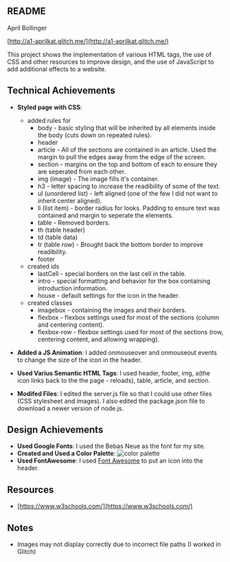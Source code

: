 ## README

April Bollinger

[http://a1-aprilkat.glitch.me/](http://a1-aprilkat.glitch.me/)

This project shows the implementation of various HTML tags, the use of CSS and other resources to improve design, and the use of JavaScript to add additional effects to a website.

## Technical Achievements

- **Styled page with CSS**:

  - added rules for
    - body - basic styling that will be inherited by all elements inside the body (cuts down on repeated rules).
    - header
    - article - All of the sections are contained in an article. Used the margin to pull the edges away from the edge of the screen.
    - section - margins on the top and bottom of each to ensure they are seperated from each other.
    - img (image) - The image fills it's container.
    - h3 - letter spacing to increase the readibility of some of the text.
    - ul (unordered list) - left aligned (one of the few I did not want to inherit center aligned).
    - li (list item) - border radius for looks. Padding to ensure text was contained and margin to seperate the elements.
    - table - Removed borders.
    - th (table header)
    - td (table data)
    - tr (table row) - Brought back the bottom border to improve readibility.
    - footer
  - created ids
    - lastCell - special borders on the last cell in the table.
    - intro - special formatting and behavior for the box containing introduction information.
    - house - default settings for the icon in the header.
  - created classes
    - imagebox - containing the images and their borders.
    - flexbox - flexbox settings used for most of the sections (column and centering content).
    - flexbox-row - flexbox settings used for most of the sections (row, centering content, and allowing wrapping).

- **Added a JS Animation**: I added onmouseover and onmouseout events to change the size of the icon in the header.
- **Used Varius Semantic HTML Tags**: I used header, footer, img, a(the icon links back to the the page - reloads), table, article, and section.
- **Modifed Files**: I edited the server.js file so that I could use other files (CSS stylesheet and images). I also edited the package.json file to download a newer version of node.js.

## Design Achievements

- **Used Google Fonts**: I used the Bebas Neue as the font for my site.
- **Created and Used a Color Palette**:
  ![color palette](https://cdn.glitch.global/2755e9ec-b0de-4c7e-b28e-c84f9499e203/4a4b3548-d669-4520-81fe-3e0c3fa16552.image.png?v=1724896665372)
- **Used FontAwesome**: I used [Font Awesome](https://fontawesome.com/) to put an icon into the header.

## Resources

- [https://www.w3schools.com/](https://www.w3schools.com/)

## Notes

- Images may not display correctly due to incorrect file paths (I worked in Glitch)
